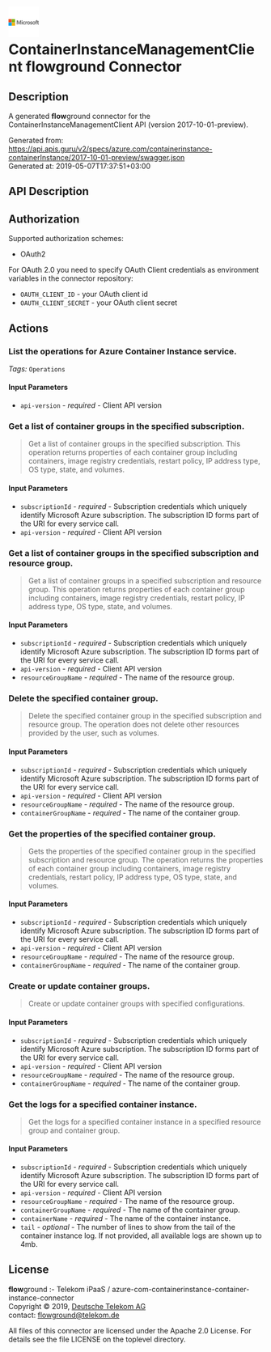 # ![LOGO](logo.png) ContainerInstanceManagementClient **flow**ground Connector

## Description

A generated **flow**ground connector for the ContainerInstanceManagementClient API (version 2017-10-01-preview).

Generated from: https://api.apis.guru/v2/specs/azure.com/containerinstance-containerInstance/2017-10-01-preview/swagger.json<br/>
Generated at: 2019-05-07T17:37:51+03:00

## API Description



## Authorization

Supported authorization schemes:
- OAuth2

For OAuth 2.0 you need to specify OAuth Client credentials as environment variables in the connector repository:
* `OAUTH_CLIENT_ID` - your OAuth client id
* `OAUTH_CLIENT_SECRET` - your OAuth client secret

## Actions

### List the operations for Azure Container Instance service.

*Tags:* `Operations`

#### Input Parameters
* `api-version` - _required_ - Client API version

### Get a list of container groups in the specified subscription.

> Get a list of container groups in the specified subscription. This operation returns properties of each container group including containers, image registry credentials, restart policy, IP address type, OS type, state, and volumes.

#### Input Parameters
* `subscriptionId` - _required_ - Subscription credentials which uniquely identify Microsoft Azure subscription. The subscription ID forms part of the URI for every service call.
* `api-version` - _required_ - Client API version

### Get a list of container groups in the specified subscription and resource group.

> Get a list of container groups in a specified subscription and resource group. This operation returns properties of each container group including containers, image registry credentials, restart policy, IP address type, OS type, state, and volumes.

#### Input Parameters
* `subscriptionId` - _required_ - Subscription credentials which uniquely identify Microsoft Azure subscription. The subscription ID forms part of the URI for every service call.
* `api-version` - _required_ - Client API version
* `resourceGroupName` - _required_ - The name of the resource group.

### Delete the specified container group.

> Delete the specified container group in the specified subscription and resource group. The operation does not delete other resources provided by the user, such as volumes.

#### Input Parameters
* `subscriptionId` - _required_ - Subscription credentials which uniquely identify Microsoft Azure subscription. The subscription ID forms part of the URI for every service call.
* `api-version` - _required_ - Client API version
* `resourceGroupName` - _required_ - The name of the resource group.
* `containerGroupName` - _required_ - The name of the container group.

### Get the properties of the specified container group.

> Gets the properties of the specified container group in the specified subscription and resource group. The operation returns the properties of each container group including containers, image registry credentials, restart policy, IP address type, OS type, state, and volumes.

#### Input Parameters
* `subscriptionId` - _required_ - Subscription credentials which uniquely identify Microsoft Azure subscription. The subscription ID forms part of the URI for every service call.
* `api-version` - _required_ - Client API version
* `resourceGroupName` - _required_ - The name of the resource group.
* `containerGroupName` - _required_ - The name of the container group.

### Create or update container groups.

> Create or update container groups with specified configurations.

#### Input Parameters
* `subscriptionId` - _required_ - Subscription credentials which uniquely identify Microsoft Azure subscription. The subscription ID forms part of the URI for every service call.
* `api-version` - _required_ - Client API version
* `resourceGroupName` - _required_ - The name of the resource group.
* `containerGroupName` - _required_ - The name of the container group.

### Get the logs for a specified container instance.

> Get the logs for a specified container instance in a specified resource group and container group.

#### Input Parameters
* `subscriptionId` - _required_ - Subscription credentials which uniquely identify Microsoft Azure subscription. The subscription ID forms part of the URI for every service call.
* `api-version` - _required_ - Client API version
* `resourceGroupName` - _required_ - The name of the resource group.
* `containerGroupName` - _required_ - The name of the container group.
* `containerName` - _required_ - The name of the container instance.
* `tail` - _optional_ - The number of lines to show from the tail of the container instance log. If not provided, all available logs are shown up to 4mb.

## License

**flow**ground :- Telekom iPaaS / azure-com-containerinstance-container-instance-connector<br/>
Copyright © 2019, [Deutsche Telekom AG](https://www.telekom.de)<br/>
contact: flowground@telekom.de

All files of this connector are licensed under the Apache 2.0 License. For details
see the file LICENSE on the toplevel directory.
